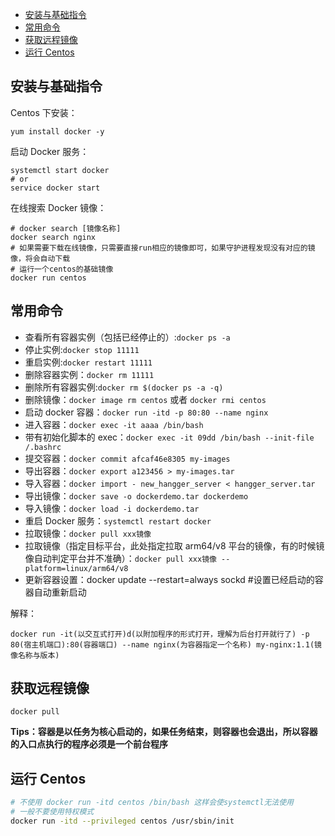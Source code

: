 <!-- START doctoc generated TOC please keep comment here to allow auto update -->
<!-- DON'T EDIT THIS SECTION, INSTEAD RE-RUN doctoc TO UPDATE -->


- [安装与基础指令](#%E5%AE%89%E8%A3%85%E4%B8%8E%E5%9F%BA%E7%A1%80%E6%8C%87%E4%BB%A4)
- [常用命令](#%E5%B8%B8%E7%94%A8%E5%91%BD%E4%BB%A4)
- [获取远程镜像](#%E8%8E%B7%E5%8F%96%E8%BF%9C%E7%A8%8B%E9%95%9C%E5%83%8F)
- [运行 Centos](#%E8%BF%90%E8%A1%8C-centos)

<!-- END doctoc generated TOC please keep comment here to allow auto update -->

## 安装与基础指令

Centos 下安装：

    yum install docker -y

启动 Docker 服务：

```shell
systemctl start docker
# or
service docker start
```

在线搜索 Docker 镜像：

    # docker search [镜像名称]
    docker search nginx
    # 如果需要下载在线镜像，只需要直接run相应的镜像即可，如果守护进程发现没有对应的镜像，将会自动下载
    # 运行一个centos的基础镜像
    docker run centos

## 常用命令

- 查看所有容器实例（包括已经停止的）:`docker ps -a`
- 停止实例:`docker stop 11111`
- 重启实例:`docker restart 11111`
- 删除容器实例：`docker rm 11111`
- 删除所有容器实例:`docker rm $(docker ps -a -q)`
- 删除镜像：`docker image rm centos` 或者 `docker rmi centos`
- 启动 docker 容器：`docker run -itd -p 80:80 --name nginx`
- 进入容器：`docker exec -it aaaa /bin/bash`
- 带有初始化脚本的 exec：`docker exec -it 09dd /bin/bash --init-file /.bashrc`
- 提交容器：`docker commit afcaf46e8305 my-images`
- 导出容器：`docker export a123456 > my-images.tar`
- 导入容器：`docker import - new_hangger_server < hangger_server.tar`
- 导出镜像：`docker save -o dockerdemo.tar dockerdemo`
- 导入镜像：`docker load -i dockerdemo.tar`
- 重启 Docker 服务：`systemctl restart docker`
- 拉取镜像：`docker pull xxx镜像`
- 拉取镜像（指定目标平台，此处指定拉取 arm64/v8 平台的镜像，有的时候镜像自动判定平台并不准确）：`docker pull xxx镜像 --platform=linux/arm64/v8`
- 更新容器设置：docker update --restart=always sockd  #设置已经启动的容器自动重新启动

解释：

    docker run -it(以交互式打开)d(以附加程序的形式打开，理解为后台打开就行了) -p 80(宿主机端口):80(容器端口) --name nginx(为容器指定一个名称) my-nginx:1.1(镜像名称与版本)

## 获取远程镜像

    docker pull

**Tips：容器是以任务为核心启动的，如果任务结束，则容器也会退出，所以容器的入口点执行的程序必须是一个前台程序**

## 运行 Centos

```bash
# 不使用 docker run -itd centos /bin/bash 这样会使systemctl无法使用
# 一般不要使用特权模式
docker run -itd --privileged centos /usr/sbin/init
```
